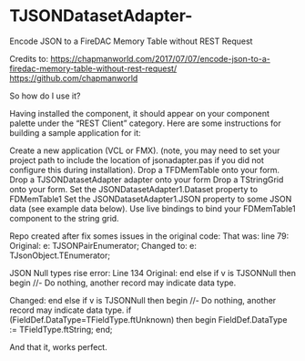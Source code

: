 # TJSONDatasetAdapter-
Encode JSON to a FireDAC Memory Table without REST Request


Credits to:
https://chapmanworld.com/2017/07/07/encode-json-to-a-firedac-memory-table-without-rest-request/
https://github.com/chapmanworld

So how do I use it?

Having installed the component, it should appear on your component palette under the “REST Client” category.
Here are some instructions for building a sample application for it:

Create a new application (VCL or FMX).
(note, you may need to set your project path to include the location of jsonadapter.pas if you did not configure this during installation).
Drop a TFDMemTable onto your form.
Drop a TJSONDatasetAdapter adapter onto your form
Drop a TStringGrid onto your form.
Set the JSONDatasetAdapter1.Dataset property to FDMemTable1
Set the JSONDatasetAdapter1.JSON property to some JSON data (see example data below).
Use live bindings to bind your FDMemTable1 component to the string grid.



Repo created after fix somes issues in the original code:
That was:
line 79:
Original: e: TJSONPairEnumerator;
Changed to:  e: TJsonObject.TEnumerator;

JSON Null types rise error:
Line 134
Original: end else if v is TJSONNull then begin
          //- Do nothing, another record may indicate data type.
          
Changed: end else if v is TJSONNull then begin
          //- Do nothing, another record may indicate data type.
          if (FieldDef.DataType=TFieldType.ftUnknown) then begin
            FieldDef.DataType := TFieldType.ftString;
          end;
          
 And that it, works perfect.
          
          
          
          
          
          
          
          
          
